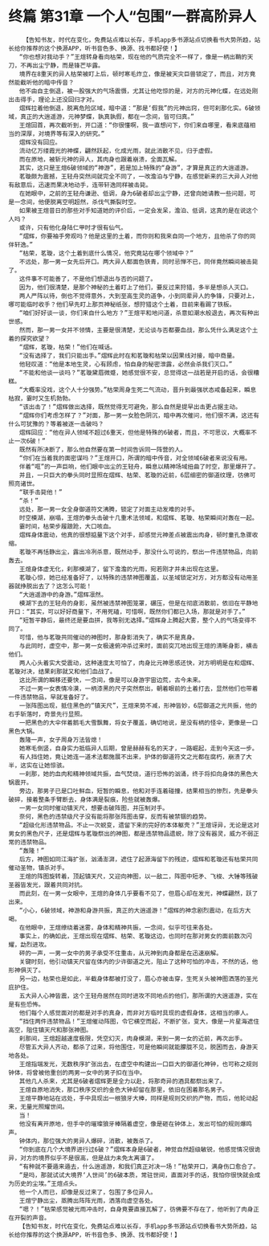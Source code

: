 # 终篇 第31章 一个人“包围”一群高阶异人
        【告知书友，时代在变化，免费站点难以长存，手机app多书源站点切换看书大势所趋，站长给你推荐的这个换源APP，听书音色多、换源、找书都好使！】
       “你也想对我动手？”王煊转身看向枯荣，现在他的气质完全不一样了，像是一柄出鞘的天刀，不再出尘宁静，而是锋芒毕露。
       境界在8重天的异人枯荣被盯上后，顿时寒毛炸立，像是被天灾巨兽锁定了，而且，对方竟然能截听他的暗中传音？
       他不由自主倒退，被一股强大的气场震慑，尤其让他吃惊的是，对方的元神化蝶，在远处刚出击得手，理论上还没回归才对。
       熠辉拉着他倒退，脱离危险区域，暗中道：“那是‘假我”的元神出窍，但可刹那化实。6破领域，真正的大逍遥游，元神梦蝶，孰真孰假，都在一念间，皆可归真。”
       王煊回首，再次截听到，开口道：“你很懂啊，我一直想问下，你们来自哪里，看来底蕴相当的深厚，对境界等有深入的研究。”
       熠辉没有回应。
       流动亿万缕霞光的神蝶，翩然跃起，化成光雨，就此消散不见，归于虚假。
       而在原地，被斩元神的异人，其肉身也跟着崩溃，全面瓦解。
       其实，这只是王煊6破领域的“神游”，若是加上特殊的“身游”，才算是真正的大逍遥游。
       茗璇颇为震撼，王轻舟突然间就完全不同了，一改澹泊与宁静，在感觉新来的三大异人对他有敌意后，迅速而果决地动手，连带轩逸同样被击毙。
       在她眼中，之前的王轻舟谦逊、低调，身为6破者却出尘宁静，还曾向她请教一些问题，可是一念间，他便脱离空明超然，杀伐气撕裂时空。
       如果被王煊昔日的那些对手知道她的评价后，一定会发呆，澹泊、低调，这真的是在说这个人吗？
       或许，只有他化身陆仁甲时才很有仙气。
       “熠辉，你要袖手旁观吗？他是这里的土着，而你则和我来自同一个地方，且他杀了你的同伴轩逸。”
       “枯荣，茗璇，这个土着到底什么情况，他究竟站在哪个领域中？”
       不远处，那一男一女先后开口。两大异人都面色铁青，同时忌惮不已，同伴竟然瞬间被击毙了。
       这件事不可能善了，不是他们想退出与否的问题了。
       因为，他们很清楚，是那个神秘的土着盯上了他们，要反过来狩猎，多半是想杀人灭口。
       两人严阵以待，倒也不觉得意外，大到至高生灵的道争，小到同辈异人的争锋，只要对上，哪可能临时收手？他们早先盯上那页神秘纸张，想狩猎这个土着，目前来看踢了铁板。
       “咱们好好谈一谈，你们来自什么地方？”王煊平和地问道，杀意如潮水般退去，再次有种出世感。
       然而，那一男一女并不领情，主要是很清楚，无论谈与否都要血战，那么凭什么满足这个土着的探究欲望？
       “熠辉，茗璇，枯荣！”他们在喊话。
       “没有选择了，我们只能出手。”熠辉此时在和茗璇和枯荣以因果线对接，暗中商量。
       他轻叹道：“他是本地生灵，心有顾虑，怕自身的秘密泄露，必然会杀我们灭口。”
       “不能和他谈一谈吗？”茗璇黛眉微蹙，她感觉很不安，总觉得这一战若是开启的话，会很糟糕。
       “大概率没戏，这个人十分强势。”枯荣周身生死二气流动，晋升到最强状态戒备起来，瞬息枯寂，霎时又生机勃勃。
       “该出击了！”熠辉做出选择，既然觉得无可避免，那么自然是提早出击更占据主动。
       “熠辉你们考虑怎样了？”对面，那一男一女脸色阴沉，暗中再次催问，他们很不满，这还有什么可犹豫的？等着被逐一击破吗？
       熠辉回应：“他在异人领域不超过6重天，但他是特殊的6破者，而且，不可思议，大概率不止一次6破！”
       既然有所决断了，那么他自然要在第一时间告诉同一阵营的人。
       “你们在当着我的面密谋吗？”王煊开口，所谓的暗中传音，对全领域6破者来说没有用。
       伴着“哐”的一声巨响，他们眼中出尘的王轻舟，瞬息以精神场域扭曲了时空，那里爆开了。
       并且，一只巨大的拳头同时显照在熠辉、枯荣、茗璇的近前，6层细密的御道纹理，彷佛可照亮诸世。
       “联手击毙他！”
       “杀！”
       远处，那一男一女全身御道符文沸腾，锁定了对面主动发难的对手。
       时空模湖，崩塌，王煊的拳头击破十几重术法领域，和熠辉、茗璇、枯荣瞬间对轰在一起。
       霎时间，枯荣步履踉跄，大口咳血。
       熠辉身体震动，他真的很想掂量下这个对手，却感觉元神差点被震出肉身，顿时童孔急骤收缩。
       茗璇不再恬静出尘，露出冷冽杀意，既然动手，那没什么可说的，祭出一件违禁物品，向前轰去。
       王煊身体虚无化，刹那模湖了，留下澹澹的光雨，宛若刚才并未出现在这里。
       茗璇心惊，她已经准备好了，以特殊的违禁神图覆盖，以圣域锁定对方，对方都没有动用圣器就挣脱出去了？这怎么可能！
       “大逍遥游中的身游。”熠辉凛然。
       模湖下去的王轻舟的身影，虽然被违禁神图笼罩，碾压，但是在彻底消散前，依旧在平静地开口：“其实，可以好好商量下，不用死磕，可惜啊，既然你们都已入场，那就是对手了。”
       “短暂平静后，最终还是要血拼，我等别无选择。”熠辉身上腾起大雾，整个人的气场变得不同了。
       可惜，他与茗璇共同催动的神图时，那身影消失了，确实不是真身。
       与此同时，虚空中，那一男一女极速俯冲杀过来时，面前突兀地出现王煊的清晰身影，横击他们。
       两人心头着实大受震动，这种速度太可怕了，肉身比元神思感还快，对方明明是在和熠辉、茗璇对决，结果刹那就又和他们血战了。
       这比所谓的瞬移还要快，一念间，像是可以身游宇宙边荒，古今未来。
       不过一男一女表情冷漠，一柄漆黑的尺子突然祭出，朝着眼前的土着打去，显然他们也带着一件违禁物品，早就准备好了。
       一张阵图出现，抵住黑色的“镇天尺”，王煊来势不减，形神皆妙，6层御道之光共振，他的右手斩落时，奇景先行显照。
       一把黑色的大伞伴着鹅毛大雪飘舞，将女子覆盖，确切地说，是没有柄的怪伞，更像是一口黑色大锅。
       轰隆一声，女子周身万法皆熄！
       她寒毛倒竖，自身实力抵临异人后期，曾是赫赫有名的天才，一路崛起，走到今天这一步。
       有人挡住她，竟让她连一道术法都施展不出来，护体的御道符文之光都在腐朽，崩溃了大半，这实在让她惊骇。
       一刹那，她的血肉和精神领域共振，血气焚烧，道行恐怖的汹涌，终于将扣向身体的黑色大锅震开。
       旁边，那男子已是口吐鲜血，短暂的瞬息，他和对手连着碰撞，结果相当的惨烈，先是拳头破碎，接着整条手臂断去，身体满是裂痕，险些就被轰爆。
       一男一女同时催动镇天尺，想要击破阵图，并压制对手。
       奈何，黑色的违禁级尺子没有能将那张阵图击穿，反而有被禁锢的趋势。
       “超级化形违禁物品，不止一次蜕变，遗留下来的完好的本体躯壳？”王煊讶异，无论是这对男女的黑色尺子，还是熠辉与茗璇祭出的神图，都是违禁物品遗蜕，除了没有器灵，威力不弱正常的违禁物品。
       “轰隆！”
       后方，神图如同江海扩张，汹涌澎湃，遮住了起源海留下的残迹，熠辉和茗璇还有枯荣共同催动圣物，镇杀对手。
       王煊的阵图旋转着，顶起镇天尺，又迎向神图，以一敌二，阵图中短矛、飞梭、大锤等残破圣器皆发光，跟着共同对抗。
       而此刻，在一男一女眼中，王煊的身体几乎要看不见了，但眉心却在发光，神蝶翩然，跃了出来。
       “小心，6破领域，神游和身游共振，真正的大逍遥游！”熠辉的神念剧烈震动，在后方大喝。
       在他眼中，王煊缭绕着迷雾，身体和精神共振，一念间，似乎可往来各处。
       事实上，的确如此，王煊出现在熠辉、枯荣、茗璇这边，也同时在那对男女的面前数次闪耀，勐烈进攻。
       砰的一声，一男一女中的男子承受不住重击，从元神到肉身都是在迅速崩解。
       关键时刻，他引动镇天尺留在体内的少许御道之光，阻止了这种可怕的冲击，不然的话，他形神俱灭了。
       另一边，枯荣也是如此，半截身体都被打没了，眉心亦被击穿，生死关头被神图洒落的圣光庇护住。
       五大异人心神皆震，这个王轻舟居然在同时进攻不同地点的他们，那所谓的大逍遥游，实在是有些恐怖。
       他们每个人感觉面对的都是对手的真身，而非对方临时具现的虚假身体，这相当的瘆人。
       “挡住两件违禁物品！”王煊催动阵图，令它横空而起，不断扩张，变大，像是一片星海遮住高空，阻住镇天尺和那张神图。
       刹那间，王煊超越速度极限，凭空幻灭，肉身模湖，来到一男一女的近前，再次出手。
       尽管五大异人齐动，都杀了过来，将他围住，可是他瞬间就能朦胧不见，脱困而去，身游天地各处。
       王煊指端发光，无数秩序扩张出去，在虚空中构建出一口巨大的御道化神钟，也可称之规则钟体，将曾被他重创的两男一女中的男子扣在当中。
       其他几人杀来，尤其是6破者熠辉更是全力以赴，将那奇异的酒具都祭出来了。
       王煊自原地消失，那口秩序交织的金色大钟却留在那里，依旧在困着那名男子。
       王煊平静地站在远处，手中具现出一根狼牙大棒，同样是规则交织的产物，而后，他轮动起来，无量光照耀世间。
       当！
       他没有离开原地，但手中的璀璨狼牙棒隔着虚空，像是砸在钟体上，发出可怕的规则爆鸣声。
       钟体内，那位强大的男异人爆碎，消散，被轰杀了。
       “你到底在几个大境界进行过6破？”熠辉本身是6破者，神觉自然超级敏锐，他感觉情况很诡异，对方的境界似乎不是很高，但是战力未免太离谱了。
       “有种就不要遁来遁去，什么逍遥游，和我们真正对决一场！”枯荣开口，满身伤口愈合了。
       “是吗，那就试试大境界‘人世间’的6破本质，常驻世间，直面对手的话，我怕你很快就会成为历史的尘埃。”王煊点头。
       他一个人而已，却像是反过来了，包围了多位异人。
       王煊宁静出尘，蒸腾出阵阵光雨，洒落向虚空各处。
       “嗯？！”枯荣感觉被光雨冲击时，自身竟要直接瓦解了，彷佛要不存在了，他听到了肉身正在开裂的声音。
       【告知书友，时代在变化，免费站点难以长存，手机app多书源站点切换看书大势所趋，站长给你推荐的这个换源APP，听书音色多、换源、找书都好使！】